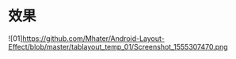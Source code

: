 # 效果


![01]https://github.com/Mhater/Android-Layout-Effect/blob/master/tablayout_temp_01/Screenshot_1555307470.png
